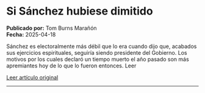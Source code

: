 # Si Sánchez hubiese dimitido

**Publicado por:** Tom Burns Marañón  
**Fecha:** 2025-04-18

Sánchez es electoralmente más débil que lo era cuando dijo que, acabados sus ejercicios espirituales, seguiría siendo presidente del Gobierno. Los motivos por los cuales declaró un tiempo muerto el año pasado son más apremiantes hoy de lo que lo fueron entonces. Leer

[Leer artículo original](https://www.expansion.com/opinion/2025/04/18/6801743be5fdea5a358b4587.html)

---
